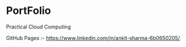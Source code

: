 # PortFolio
Practical Cloud Computing

GitHub Pages :- https://www.linkedin.com/in/ankit-sharma-6b0650205/ 
